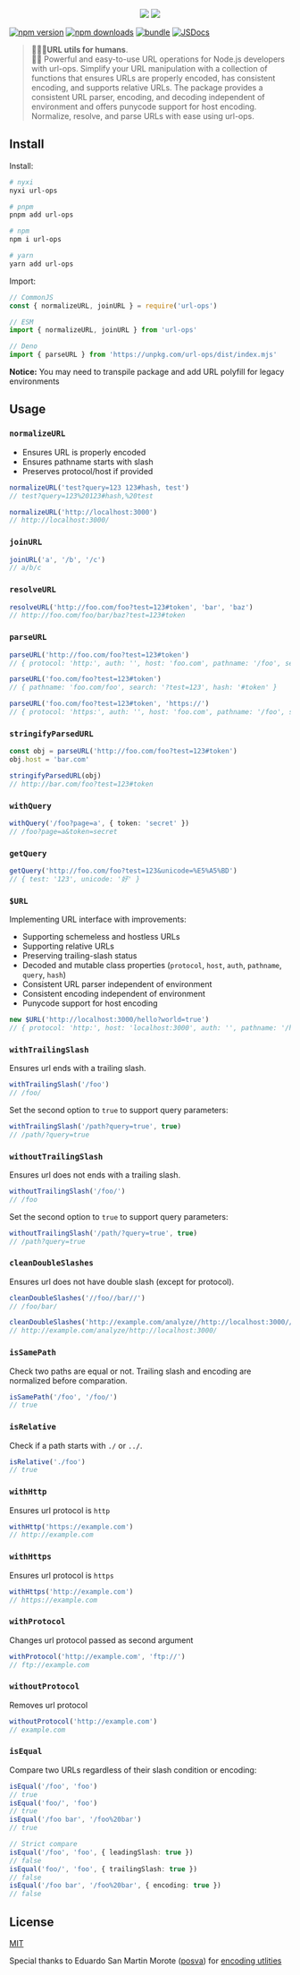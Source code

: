 <p align="center">
<img src="https://raw.githubusercontent.com/nyxblabs/utilities/main/.github/assets/cover-url-ops_light.png#gh-light-mode-only">
<img src="https://raw.githubusercontent.com/nyxblabs/utilities/main/.github/assets/cover-url-ops_black.png#gh-dark-mode-only">
</p>

[![npm version][npm-version-src]][npm-version-href]
[![npm downloads][npm-downloads-src]][npm-downloads-href]
[![bundle][bundle-src]][bundle-href]
[![JSDocs][jsdocs-src]][jsdocs-href]

>**🧑‍🤝‍🧑URL utils for humans**.</br>
>🔗🚀 Powerful and easy-to-use URL operations for Node.js developers with url-ops. Simplify your URL manipulation with a collection of functions that ensures URLs are properly encoded, has consistent encoding, and supports relative URLs. The package provides a consistent URL parser, encoding, and decoding independent of environment and offers punycode support for host encoding. Normalize, resolve, and parse URLs with ease using url-ops.
## Install

Install:

```bash
# nyxi
nyxi url-ops

# pnpm
pnpm add url-ops

# npm
npm i url-ops

# yarn
yarn add url-ops
```

Import:

```ts
// CommonJS
const { normalizeURL, joinURL } = require('url-ops')

// ESM
import { normalizeURL, joinURL } from 'url-ops'

// Deno
import { parseURL } from 'https://unpkg.com/url-ops/dist/index.mjs'
```

**Notice:** You may need to transpile package and add URL polyfill for legacy environments

## Usage

### `normalizeURL`

- Ensures URL is properly encoded
- Ensures pathname starts with slash
- Preserves protocol/host if provided

```ts
normalizeURL('test?query=123 123#hash, test')
// test?query=123%20123#hash,%20test

normalizeURL('http://localhost:3000')
// http://localhost:3000/
```

### `joinURL`

```ts
joinURL('a', '/b', '/c')
// a/b/c
```

### `resolveURL`

```ts
resolveURL('http://foo.com/foo?test=123#token', 'bar', 'baz')
// http://foo.com/foo/bar/baz?test=123#token
```

### `parseURL`

```ts
parseURL('http://foo.com/foo?test=123#token')
// { protocol: 'http:', auth: '', host: 'foo.com', pathname: '/foo', search: '?test=123', hash: '#token' }

parseURL('foo.com/foo?test=123#token')
// { pathname: 'foo.com/foo', search: '?test=123', hash: '#token' }

parseURL('foo.com/foo?test=123#token', 'https://')
// { protocol: 'https:', auth: '', host: 'foo.com', pathname: '/foo', search: '?test=123', hash: '#token' }
```

### `stringifyParsedURL`

```ts
const obj = parseURL('http://foo.com/foo?test=123#token')
obj.host = 'bar.com'

stringifyParsedURL(obj)
// http://bar.com/foo?test=123#token
```

### `withQuery`

```ts
withQuery('/foo?page=a', { token: 'secret' })
// /foo?page=a&token=secret
```

### `getQuery`

```ts
getQuery('http://foo.com/foo?test=123&unicode=%E5%A5%BD')
// { test: '123', unicode: '好' }
```

### `$URL`

Implementing URL interface with improvements:

- Supporting schemeless and hostless URLs
- Supporting relative URLs
- Preserving trailing-slash status
- Decoded and mutable class properties (`protocol`, `host`, `auth`, `pathname`, `query`, `hash`)
- Consistent URL parser independent of environment
- Consistent encoding independent of environment
- Punycode support for host encoding

```ts
new $URL('http://localhost:3000/hello?world=true')
// { protocol: 'http:', host: 'localhost:3000', auth: '', pathname: '/hello', query: { world: 'true' }, hash: '' }
```

### `withTrailingSlash`

Ensures url ends with a trailing slash.

```ts
withTrailingSlash('/foo')
// /foo/
```

Set the second option to `true` to support query parameters:

```ts
withTrailingSlash('/path?query=true', true)
// /path/?query=true
```

### `withoutTrailingSlash`

Ensures url does not ends with a trailing slash.

```ts
withoutTrailingSlash('/foo/')
// /foo
```

Set the second option to `true` to support query parameters:

```ts
withoutTrailingSlash('/path/?query=true', true)
// /path?query=true
```

### `cleanDoubleSlashes`

Ensures url does not have double slash (except for protocol).

```ts
cleanDoubleSlashes('//foo//bar//')
// /foo/bar/

cleanDoubleSlashes('http://example.com/analyze//http://localhost:3000//')
// http://example.com/analyze/http://localhost:3000/
```

### `isSamePath`

Check two paths are equal or not. Trailing slash and encoding are normalized before comparation.

```ts
isSamePath('/foo', '/foo/')
// true
```

### `isRelative`

Check if a path starts with `./` or `../`.

```ts
isRelative('./foo')
// true
```

### `withHttp`

Ensures url protocol is `http`

```ts
withHttp('https://example.com')
// http://example.com
```

### `withHttps`

Ensures url protocol is `https`

```ts
withHttps('http://example.com')
// https://example.com
```

### `withProtocol`

Changes url protocol passed as second argument

```ts
withProtocol('http://example.com', 'ftp://')
// ftp://example.com
```

### `withoutProtocol`

Removes url protocol

```ts
withoutProtocol('http://example.com')
// example.com
```

### `isEqual`

Compare two URLs regardless of their slash condition or encoding:

```ts
isEqual('/foo', 'foo')
// true
isEqual('foo/', 'foo')
// true
isEqual('/foo bar', '/foo%20bar')
// true

// Strict compare
isEqual('/foo', 'foo', { leadingSlash: true })
// false
isEqual('foo/', 'foo', { trailingSlash: true })
// false
isEqual('/foo bar', '/foo%20bar', { encoding: true })
// false
```

## License

[MIT](./LICENSE)

Special thanks to Eduardo San Martin Morote ([posva](https://github.com/posva)) for [encoding utlities](https://github.com/vuejs/vue-router-next/blob/v4.0.1/src/encoding.ts)

<!-- Badges -->
[npm-version-src]: https://img.shields.io/npm/v/url-ops?style=flat&colorA=18181B&colorB=F0DB4F
[npm-version-href]: https://npmjs.com/package/url-ops
[npm-downloads-src]: https://img.shields.io/npm/dm/url-ops?style=flat&colorA=18181B&colorB=F0DB4F
[npm-downloads-href]: https://npmjs.com/package/url-ops
[bundle-src]: https://img.shields.io/bundlephobia/minzip/url-ops?style=flat&colorA=18181B&colorB=F0DB4F
[bundle-href]: https://bundlephobia.com/result?p=url-ops
[jsdocs-src]: https://img.shields.io/badge/jsDocs.io-reference-18181B?style=flat&colorA=18181B&colorB=F0DB4F
[jsdocs-href]: https://www.jsdocs.io/package/url-ops
